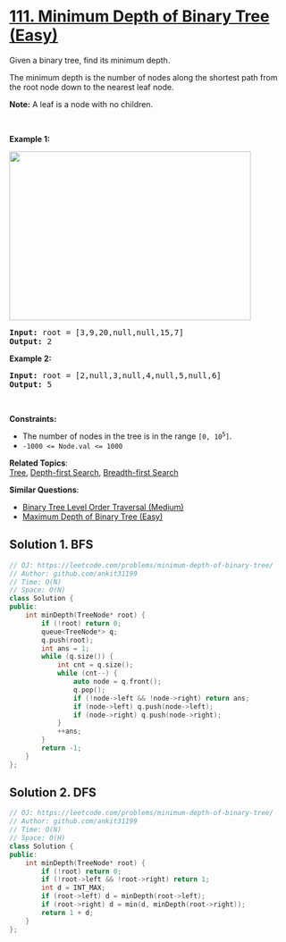 # [111. Minimum Depth of Binary Tree (Easy)](https://leetcode.com/problems/minimum-depth-of-binary-tree/)

<p>Given a binary tree, find its minimum depth.</p>

<p>The minimum depth is the number of nodes along the shortest path from the root node down to the nearest leaf node.</p>

<p><strong>Note:</strong>&nbsp;A leaf is a node with no children.</p>

<p>&nbsp;</p>
<p><strong>Example 1:</strong></p>
<img alt="" src="https://assets.leetcode.com/uploads/2020/10/12/ex_depth.jpg" style="width: 432px; height: 302px;">
<pre><strong>Input:</strong> root = [3,9,20,null,null,15,7]
<strong>Output:</strong> 2
</pre>

<p><strong>Example 2:</strong></p>

<pre><strong>Input:</strong> root = [2,null,3,null,4,null,5,null,6]
<strong>Output:</strong> 5
</pre>

<p>&nbsp;</p>
<p><strong>Constraints:</strong></p>

<ul>
	<li>The number of nodes in the tree is in the range <code>[0, 10<sup>5</sup>]</code>.</li>
	<li><code>-1000 &lt;= Node.val &lt;= 1000</code></li>
</ul>


**Related Topics**:  
[Tree](https://leetcode.com/tag/tree/), [Depth-first Search](https://leetcode.com/tag/depth-first-search/), [Breadth-first Search](https://leetcode.com/tag/breadth-first-search/)

**Similar Questions**:
* [Binary Tree Level Order Traversal (Medium)](https://leetcode.com/problems/binary-tree-level-order-traversal/)
* [Maximum Depth of Binary Tree (Easy)](https://leetcode.com/problems/maximum-depth-of-binary-tree/)

## Solution 1. BFS

```cpp
// OJ: https://leetcode.com/problems/minimum-depth-of-binary-tree/
// Author: github.com/ankit31199
// Time: O(N)
// Space: O(N)
class Solution {
public:
    int minDepth(TreeNode* root) {
        if (!root) return 0;
        queue<TreeNode*> q;
        q.push(root);
        int ans = 1;
        while (q.size()) {
            int cnt = q.size();
            while (cnt--) {
                auto node = q.front();
                q.pop();
                if (!node->left && !node->right) return ans;
                if (node->left) q.push(node->left);
                if (node->right) q.push(node->right);
            }
            ++ans;
        }
        return -1;
    }
};
```

## Solution 2. DFS

```cpp
// OJ: https://leetcode.com/problems/minimum-depth-of-binary-tree/
// Author: github.com/ankit31199
// Time: O(N)
// Space: O(H)
class Solution {
public:
    int minDepth(TreeNode* root) {
        if (!root) return 0;
        if (!root->left && !root->right) return 1;
        int d = INT_MAX;
        if (root->left) d = minDepth(root->left);
        if (root->right) d = min(d, minDepth(root->right));
        return 1 + d;
    }
};
```
